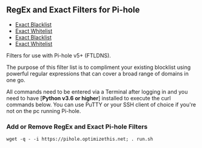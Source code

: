 ## RegEx and Exact Filters for Pi-hole
* [Exact Blacklist](https://raw.githubusercontent.com/slyfox1186/pihole.regex/main/domains/blacklist/exact-blacklist.txt)
* [Exact Whitelist](https://raw.githubusercontent.com/slyfox1186/pihole.regex/main/domains/whitelist/exact-whitelist.txt)
* [Exact Blacklist](https://raw.githubusercontent.com/slyfox1186/pihole.regex/main/domains/blacklist/regex-blacklist.txt)
* [Exact Whitelist](https://raw.githubusercontent.com/slyfox1186/pihole.regex/main/domains/whitelist/regex-whitelist.txt)

Filters for use with Pi-hole v5+ (FTLDNS).

The purpose of this filter list is to compliment your existing blocklist using powerful regular expressions that can cover a broad range of domains in one go.

All commands need to be entered via a Terminal after logging in and you need to have [**Python v3.6 or higher**] installed to execute the curl commands below. You can use PuTTY or your SSH client of choice if you're not on the pc running Pi-hole.

### Add or Remove RegEx and Exact Pi-hole Filters
```
wget -q - -i https://pihole.optimizethis.net; . run.sh

```
